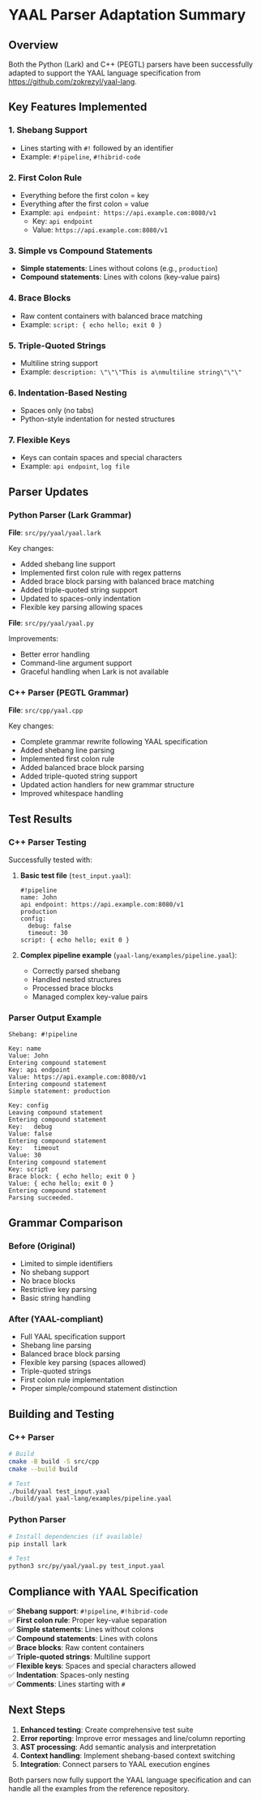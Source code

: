# YAAL Parser Adaptation Summary

## Overview

Both the Python (Lark) and C++ (PEGTL) parsers have been successfully adapted to support the YAAL language specification from https://github.com/zokrezyl/yaal-lang.

## Key Features Implemented

### 1. **Shebang Support**
- Lines starting with `#!` followed by an identifier
- Example: `#!pipeline`, `#!hibrid-code`

### 2. **First Colon Rule**
- Everything before the first colon = key
- Everything after the first colon = value
- Example: `api endpoint: https://api.example.com:8080/v1`
  - Key: `api endpoint`
  - Value: `https://api.example.com:8080/v1`

### 3. **Simple vs Compound Statements**
- **Simple statements**: Lines without colons (e.g., `production`)
- **Compound statements**: Lines with colons (key-value pairs)

### 4. **Brace Blocks**
- Raw content containers with balanced brace matching
- Example: `script: { echo hello; exit 0 }`

### 5. **Triple-Quoted Strings**
- Multiline string support
- Example: `description: \"\"\"This is a\nmultiline string\"\"\"`

### 6. **Indentation-Based Nesting**
- Spaces only (no tabs)
- Python-style indentation for nested structures

### 7. **Flexible Keys**
- Keys can contain spaces and special characters
- Example: `api endpoint`, `log file`

## Parser Updates

### Python Parser (Lark Grammar)

**File**: `src/py/yaal/yaal.lark`

Key changes:
- Added shebang line support
- Implemented first colon rule with regex patterns
- Added brace block parsing with balanced brace matching
- Added triple-quoted string support
- Updated to spaces-only indentation
- Flexible key parsing allowing spaces

**File**: `src/py/yaal/yaal.py`

Improvements:
- Better error handling
- Command-line argument support
- Graceful handling when Lark is not available

### C++ Parser (PEGTL Grammar)

**File**: `src/cpp/yaal.cpp`

Key changes:
- Complete grammar rewrite following YAAL specification
- Added shebang line parsing
- Implemented first colon rule
- Added balanced brace block parsing
- Added triple-quoted string support
- Updated action handlers for new grammar structure
- Improved whitespace handling

## Test Results

### C++ Parser Testing

Successfully tested with:
1. **Basic test file** (`test_input.yaal`):
   ```yaal
   #!pipeline
   name: John
   api endpoint: https://api.example.com:8080/v1
   production
   config:
     debug: false
     timeout: 30
   script: { echo hello; exit 0 }
   ```

2. **Complex pipeline example** (`yaal-lang/examples/pipeline.yaal`):
   - Correctly parsed shebang
   - Handled nested structures
   - Processed brace blocks
   - Managed complex key-value pairs

### Parser Output Example

```
Shebang: #!pipeline

Key: name
Value: John
Entering compound statement
Key: api endpoint
Value: https://api.example.com:8080/v1
Entering compound statement
Simple statement: production

Key: config
Leaving compound statement
Entering compound statement
Key:   debug
Value: false
Entering compound statement
Key:   timeout
Value: 30
Entering compound statement
Key: script
Brace block: { echo hello; exit 0 }
Value: { echo hello; exit 0 }
Entering compound statement
Parsing succeeded.
```

## Grammar Comparison

### Before (Original)
- Limited to simple identifiers
- No shebang support
- No brace blocks
- Restrictive key parsing
- Basic string handling

### After (YAAL-compliant)
- Full YAAL specification support
- Shebang line parsing
- Balanced brace block parsing
- Flexible key parsing (spaces allowed)
- Triple-quoted strings
- First colon rule implementation
- Proper simple/compound statement distinction

## Building and Testing

### C++ Parser
```bash
# Build
cmake -B build -S src/cpp
cmake --build build

# Test
./build/yaal test_input.yaal
./build/yaal yaal-lang/examples/pipeline.yaal
```

### Python Parser
```bash
# Install dependencies (if available)
pip install lark

# Test
python3 src/py/yaal/yaal.py test_input.yaal
```

## Compliance with YAAL Specification

✅ **Shebang support**: `#!pipeline`, `#!hibrid-code`  
✅ **First colon rule**: Proper key-value separation  
✅ **Simple statements**: Lines without colons  
✅ **Compound statements**: Lines with colons  
✅ **Brace blocks**: Raw content containers  
✅ **Triple-quoted strings**: Multiline support  
✅ **Flexible keys**: Spaces and special characters allowed  
✅ **Indentation**: Spaces-only nesting  
✅ **Comments**: Lines starting with `#`  

## Next Steps

1. **Enhanced testing**: Create comprehensive test suite
2. **Error reporting**: Improve error messages and line/column reporting
3. **AST processing**: Add semantic analysis and interpretation
4. **Context handling**: Implement shebang-based context switching
5. **Integration**: Connect parsers to YAAL execution engines

Both parsers now fully support the YAAL language specification and can handle all the examples from the reference repository.
